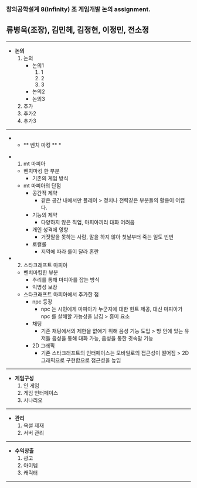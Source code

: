 
### 창의공학설계 8(Infinity) 조 게임개발 논의 assignment.

## 류병욱(조장), 김민헤, 김정현, 이정민, 전소정
---
+ **논의**
    1. 논의
        -   논의1
            1. 1
            2. 2
            3. 3
        -   논의2
        -   논의3
    2. 추가
    3. 추가2
    4. 추가3


---
+ * ** 벤치 마킹 ** *
 * 1. mt 마피아
   * 벤치마킹 한 부분
     * 기존의 게임 방식
   * mt 마피아의 단점
     * 공간적 제약
       * 같은 공간 내에서만 플레이 > 정치나 전략같은 부분들의 활용이 어렵다.
     * 기능의 제약
       * 다양하지 않은 직업, 마피아끼리 대화 어려움
     * 개인 성격에 영향
       * 거짓말을 못하는 사람, 말을 하지 않아 첫날부터 죽는 일도 빈번
     * 로컬룰
       * 지역에 따라 룰이 달라 혼란
 * 2. 스타크래프트 마피아
   * 벤치마킹한 부분 
     * 추리를 통해 마피아를 잡는 방식
     * 익명성 보장
   * 스타크래프트 마피아에서 추가한 점
      * npc 등장
         * npc 는 시민에게 마피아가 누군지에 대한 힌트 제공, 대신 마피아가 npc 를 살해할 가능성을 남김 >  흥미 요소
      * 채팅
         * 기존 채팅에서의 제한을 없애기 위해 음성 기능 도입 > 방 안에 있는 유저들 음성을 통해 대화 가능, 음성을 통한 귓속말 기능
      * 2D 그래픽
         * 기존 스타크래프트의 인터페이스는 모바일로의 접근성이 떨어짐 > 2D 그래픽으로 구현함으로 접근성을 높임
    

---
+ **게임구성**
  1. 인 게임
  2. 게임 인터페이스
  3. 시나리오


---
+ **관리**
  1. 욕설 제재
  2. 서버 관리


---
+ **수익창출**
  1. 광고
  2. 아이템
  3. 캐릭터


---
